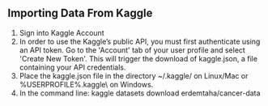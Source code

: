 ## Importing Data From Kaggle
1. Sign into Kaggle Account
2. In order to use the Kaggle’s public API, you must first authenticate using an API token. Go to the 'Account' tab of your user profile and select 'Create New Token'. This will trigger the download of kaggle.json, a file containing your API credentials.
3. Place the kaggle.json file in the directory ~/.kaggle/ on Linux/Mac or %USERPROFILE%\.kaggle\ on Windows.
4. In the command line: kaggle datasets download erdemtaha/cancer-data
